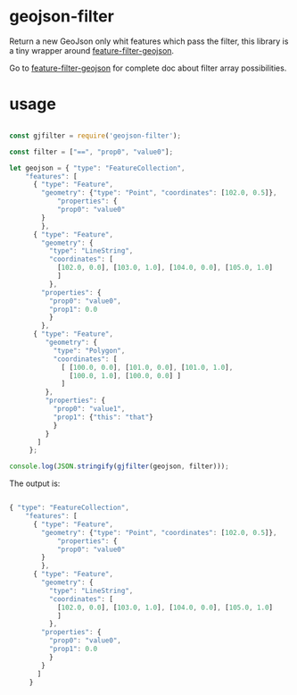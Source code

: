 # geojson-filter

Return a new GeoJson only whit features  which pass the filter, this library is a tiny wrapper
around [feature\-filter\-geojson][1].

Go to [feature\-filter\-geojson][1] for complete doc about  filter array possibilities.

# usage

```javascript

const gjfilter = require('geojson-filter');

const filter = ["==", "prop0", "value0"];

let geojson = { "type": "FeatureCollection",
    "features": [
      { "type": "Feature",
        "geometry": {"type": "Point", "coordinates": [102.0, 0.5]},
            "properties": {
            "prop0": "value0"
        }
        },
      { "type": "Feature",
        "geometry": {
          "type": "LineString",
          "coordinates": [
            [102.0, 0.0], [103.0, 1.0], [104.0, 0.0], [105.0, 1.0]
            ]
          },
        "properties": {
          "prop0": "value0",
          "prop1": 0.0
          }
        },
      { "type": "Feature",
         "geometry": {
           "type": "Polygon",
           "coordinates": [
             [ [100.0, 0.0], [101.0, 0.0], [101.0, 1.0],
               [100.0, 1.0], [100.0, 0.0] ]
             ]
         },
         "properties": {
           "prop0": "value1",
           "prop1": {"this": "that"}
           }
         }
       ]
     };

console.log(JSON.stringify(gjfilter(geojson, filter)));

```

The output is:

```javascript

{ "type": "FeatureCollection",
    "features": [
      { "type": "Feature",
        "geometry": {"type": "Point", "coordinates": [102.0, 0.5]},
            "properties": {
            "prop0": "value0"
        }
        },
      { "type": "Feature",
        "geometry": {
          "type": "LineString",
          "coordinates": [
            [102.0, 0.0], [103.0, 1.0], [104.0, 0.0], [105.0, 1.0]
            ]
          },
        "properties": {
          "prop0": "value0",
          "prop1": 0.0
          }
        }
       ]
     }

```


[1]: https://www.npmjs.com/package/feature-filter-geojson
